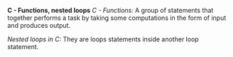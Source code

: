 **C - Functions, nested loops**
*C - Functions:*
A group of statements that together performs a task by taking some computations in the form of input and produces output.

*Nested loops in C:*
They are loops statements inside another loop statement.
